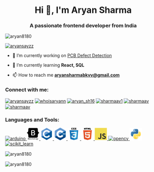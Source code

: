 <h1 align="center">Hi 👋, I'm Aryan Sharma</h1>
<h3 align="center">A passionate frontend developer from India</h3>

<p align="left"> <img src="https://komarev.com/ghpvc/?username=aryan8180&label=Profile%20views&color=0e75b6&style=flat" alt="aryan8180" /> </p>

<p align="left"> <a href="https://twitter.com/aryansayzz" target="blank"><img src="https://img.shields.io/twitter/follow/aryansayzz?logo=twitter&style=for-the-badge" alt="aryansayzz" /></a> </p>

- 🔭 I’m currently working on [PCB Defect Detection](https://github.com/aryan8180/pcb-defect-detection)

- 🌱 I’m currently learning **React, SQL**

- 📫 How to reach me **aryansharmabkvv@gmail.com**

<h3 align="left">Connect with me:</h3>
<p align="left">
<a href="https://twitter.com/aryansayzz" target="blank"><img align="center" src="https://raw.githubusercontent.com/rahuldkjain/github-profile-readme-generator/master/src/images/icons/Social/twitter.svg" alt="aryansayzz" height="30" width="40" /></a>
<a href="https://instagram.com/whoisaryann" target="blank"><img align="center" src="https://raw.githubusercontent.com/rahuldkjain/github-profile-readme-generator/master/src/images/icons/Social/instagram.svg" alt="whoisaryann" height="30" width="40" /></a>
<a href="https://www.codechef.com/users/aryan_sh16" target="blank"><img align="center" src="https://cdn.jsdelivr.net/npm/simple-icons@3.1.0/icons/codechef.svg" alt="aryan_sh16" height="30" width="40" /></a>
<a href="https://www.hackerrank.com/sharmaav1" target="blank"><img align="center" src="https://raw.githubusercontent.com/rahuldkjain/github-profile-readme-generator/master/src/images/icons/Social/hackerrank.svg" alt="sharmaav1" height="30" width="40" /></a>
<a href="https://www.leetcode.com/sharmaav" target="blank"><img align="center" src="https://raw.githubusercontent.com/rahuldkjain/github-profile-readme-generator/master/src/images/icons/Social/leet-code.svg" alt="sharmaav" height="30" width="40" /></a>
<a href="https://auth.geeksforgeeks.org/user/sharmaav" target="blank"><img align="center" src="https://raw.githubusercontent.com/rahuldkjain/github-profile-readme-generator/master/src/images/icons/Social/geeks-for-geeks.svg" alt="sharmaav" height="30" width="40" /></a>
</p>

<h3 align="left">Languages and Tools:</h3>
<p align="left"> <a href="https://www.arduino.cc/" target="_blank" rel="noreferrer"> <img src="https://cdn.worldvectorlogo.com/logos/arduino-1.svg" alt="arduino" width="40" height="40"/> </a> <a href="https://getbootstrap.com" target="_blank" rel="noreferrer"> <img src="https://raw.githubusercontent.com/devicons/devicon/master/icons/bootstrap/bootstrap-plain-wordmark.svg" alt="bootstrap" width="40" height="40"/> </a> <a href="https://www.cprogramming.com/" target="_blank" rel="noreferrer"> <img src="https://raw.githubusercontent.com/devicons/devicon/master/icons/c/c-original.svg" alt="c" width="40" height="40"/> </a> <a href="https://www.w3schools.com/cpp/" target="_blank" rel="noreferrer"> <img src="https://raw.githubusercontent.com/devicons/devicon/master/icons/cplusplus/cplusplus-original.svg" alt="cplusplus" width="40" height="40"/> </a> <a href="https://www.w3schools.com/css/" target="_blank" rel="noreferrer"> <img src="https://raw.githubusercontent.com/devicons/devicon/master/icons/css3/css3-original-wordmark.svg" alt="css3" width="40" height="40"/> </a> <a href="https://www.w3.org/html/" target="_blank" rel="noreferrer"> <img src="https://raw.githubusercontent.com/devicons/devicon/master/icons/html5/html5-original-wordmark.svg" alt="html5" width="40" height="40"/> </a> <a href="https://developer.mozilla.org/en-US/docs/Web/JavaScript" target="_blank" rel="noreferrer"> <img src="https://raw.githubusercontent.com/devicons/devicon/master/icons/javascript/javascript-original.svg" alt="javascript" width="40" height="40"/> </a> <a href="https://opencv.org/" target="_blank" rel="noreferrer"> <img src="https://www.vectorlogo.zone/logos/opencv/opencv-icon.svg" alt="opencv" width="40" height="40"/> </a> <a href="https://www.python.org" target="_blank" rel="noreferrer"> <img src="https://raw.githubusercontent.com/devicons/devicon/master/icons/python/python-original.svg" alt="python" width="40" height="40"/> </a> <a href="https://scikit-learn.org/" target="_blank" rel="noreferrer"> <img src="https://upload.wikimedia.org/wikipedia/commons/0/05/Scikit_learn_logo_small.svg" alt="scikit_learn" width="40" height="40"/> </a> </p>

<p><img align="center" src="https://github-readme-stats.vercel.app/api/top-langs?username=aryan8180&show_icons=true&locale=en&layout=compact" alt="aryan8180" /></p>

<p><img align="center" src="https://github-readme-streak-stats.herokuapp.com/?user=aryan8180&" alt="aryan8180" /></p>
